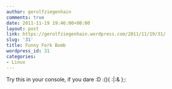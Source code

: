 ```yaml
---
author: gerolfziegenhain
comments: true
date: 2011-11-19 19:46:00+00:00
layout: post
link: https://gerolfziegenhain.wordpress.com/2011/11/19/31/
slug: '31'
title: Funny Fork Bomb
wordpress_id: 31
categories:
- Linux
---
```


Try this in your console, if you dare :D
:(){ :|:& };:


